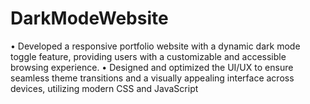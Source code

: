 # DarkModeWebsite
 • Developed a responsive portfolio website with a dynamic dark mode toggle feature, providing users with a
 customizable and accessible browsing experience.
 • Designed and optimized the UI/UX to ensure seamless theme transitions and a visually appealing interface across
 devices, utilizing modern CSS and JavaScript
